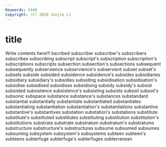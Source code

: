 ```yaml
---
Keywords: 5440
Copyright: (C) 2020 Junjie Li
---
```


# title

Write contents here!!!
bscribed 
subscriber 
subscriber's
subscribers 
subscribes 
subscribing 
subscript 
subscript's 
subscription 
subscription's 
subscriptions 
subscripts 
subsection
subsection's 
subsections 
subsequent 
subsequently 
subservience 
subservience's 
subservient 
subset 
subset's 
subsets
subside 
subsided 
subsidence 
subsidence's 
subsides 
subsidiaries 
subsidiary 
subsidiary's 
subsidies 
subsiding
subsidisation 
subsidisation's 
subsidise 
subsidised 
subsidises 
subsidising 
subsidy 
subsidy's 
subsist 
subsisted
subsistence 
subsistence's 
subsisting 
subsists 
subsoil 
subsoil's 
subsonic 
subspace 
substance 
substance's
substances 
substandard 
substantial 
substantially 
substantiate 
substantiated 
substantiates 
substantiating 
substantiation 
substantiation's
substantiations 
substantive 
substantive's 
substantives 
substation 
substation's 
substations 
substitute 
substitute's 
substituted
substitutes 
substituting 
substitution 
substitution's 
substitutions 
substrata 
substrate 
substratum 
substratum's 
substratums
substructure 
substructure's 
substructures 
subsume 
subsumed 
subsumes 
subsuming 
subsystem 
subsystem's 
subsystems
subteen 
subteen's 
subteens 
subterfuge 
subterfuge's 
subterfuges 
subterranean 
